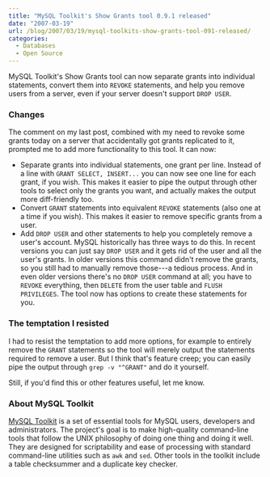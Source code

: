 ```yaml
---
title: "MySQL Toolkit's Show Grants tool 0.9.1 released"
date: "2007-03-19"
url: /blog/2007/03/19/mysql-toolkits-show-grants-tool-091-released/
categories:
  - Databases
  - Open Source
---
```


MySQL Toolkit's Show Grants tool can now separate grants into individual statements, convert them into `REVOKE` statements, and help you remove users from a server, even if your server doesn't support `DROP USER`.

### Changes

The comment on my last post, combined with my need to revoke some grants today on a server that accidentally got grants replicated to it, prompted me to add more functionality to this tool. It can now:

*   Separate grants into individual statements, one grant per line. Instead of a line with `GRANT SELECT, INSERT...` you can now see one line for each grant, if you wish. This makes it easier to pipe the output through other tools to select only the grants you want, and actually makes the output more diff-friendly too.
*   Convert `GRANT` statements into equivalent `REVOKE` statements (also one at a time if you wish). This makes it easier to remove specific grants from a user.
*   Add `DROP USER` and other statements to help you completely remove a user's account. MySQL historically has three ways to do this. In recent versions you can just say `DROP USER` and it gets rid of the user and all the user's grants. In older versions this command didn't remove the grants, so you still had to manually remove those---a tedious process. And in even older versions there's no `DROP USER` command at all; you have to `REVOKE` everything, then `DELETE` from the user table and `FLUSH PRIVILEGES`. The tool now has options to create these statements for you.

### The temptation I resisted

I had to resist the temptation to add more options, for example to entirely remove the `GRANT` statements so the tool will merely output the statements required to remove a user. But I think that's feature creep; you can easily pipe the output through `grep -v "^GRANT"` and do it yourself.

Still, if you'd find this or other features useful, let me know.

### About MySQL Toolkit

[MySQL Toolkit](http://code.google.com/p/maatkit) is a set of essential tools for MySQL users, developers and administrators. The project's goal is to make high-quality command-line tools that follow the UNIX philosophy of doing one thing and doing it well. They are designed for scriptability and ease of processing with standard command-line utilities such as `awk` and `sed`. Other tools in the toolkit include a table checksummer and a duplicate key checker.


